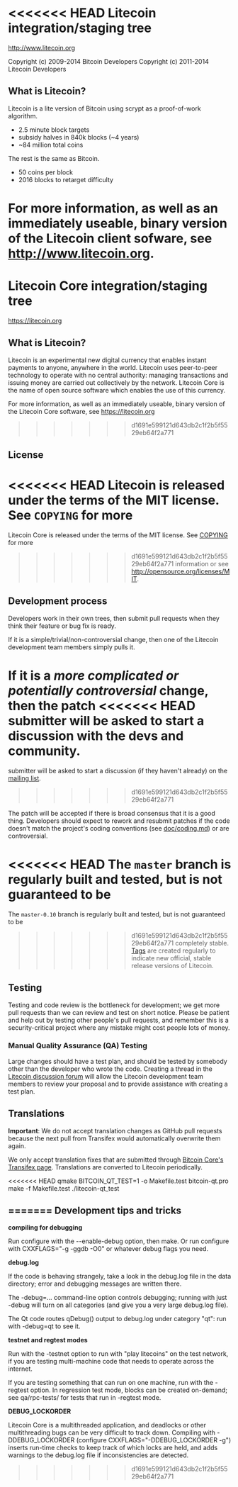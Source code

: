 <<<<<<< HEAD
Litecoin integration/staging tree
================================

http://www.litecoin.org

Copyright (c) 2009-2014 Bitcoin Developers
Copyright (c) 2011-2014 Litecoin Developers

What is Litecoin?
----------------

Litecoin is a lite version of Bitcoin using scrypt as a proof-of-work algorithm.
 - 2.5 minute block targets
 - subsidy halves in 840k blocks (~4 years)
 - ~84 million total coins

The rest is the same as Bitcoin.
 - 50 coins per block
 - 2016 blocks to retarget difficulty

For more information, as well as an immediately useable, binary version of
the Litecoin client sofware, see http://www.litecoin.org.
=======
Litecoin Core integration/staging tree
=====================================

https://litecoin.org

What is Litecoin?
----------------

Litecoin is an experimental new digital currency that enables instant payments to
anyone, anywhere in the world. Litecoin uses peer-to-peer technology to operate
with no central authority: managing transactions and issuing money are carried
out collectively by the network. Litecoin Core is the name of open source
software which enables the use of this currency.

For more information, as well as an immediately useable, binary version of
the Litecoin Core software, see https://litecoin.org
>>>>>>> d1691e599121d643db2c1f2b5f5529eb64f2a771

License
-------

<<<<<<< HEAD
Litecoin is released under the terms of the MIT license. See `COPYING` for more
=======
Litecoin Core is released under the terms of the MIT license. See [COPYING](COPYING) for more
>>>>>>> d1691e599121d643db2c1f2b5f5529eb64f2a771
information or see http://opensource.org/licenses/MIT.

Development process
-------------------

Developers work in their own trees, then submit pull requests when they think
their feature or bug fix is ready.

If it is a simple/trivial/non-controversial change, then one of the Litecoin
development team members simply pulls it.

If it is a *more complicated or potentially controversial* change, then the patch
<<<<<<< HEAD
submitter will be asked to start a discussion with the devs and community.
=======
submitter will be asked to start a discussion (if they haven't already) on the
[mailing list](https://groups.google.com/forum/#!forum/litecoin-dev).
>>>>>>> d1691e599121d643db2c1f2b5f5529eb64f2a771

The patch will be accepted if there is broad consensus that it is a good thing.
Developers should expect to rework and resubmit patches if the code doesn't
match the project's coding conventions (see [doc/coding.md](doc/coding.md)) or are
controversial.

<<<<<<< HEAD
The `master` branch is regularly built and tested, but is not guaranteed to be
=======
The `master-0.10` branch is regularly built and tested, but is not guaranteed to be
>>>>>>> d1691e599121d643db2c1f2b5f5529eb64f2a771
completely stable. [Tags](https://github.com/litecoin-project/litecoin/tags) are created
regularly to indicate new official, stable release versions of Litecoin.

Testing
-------

Testing and code review is the bottleneck for development; we get more pull
requests than we can review and test on short notice. Please be patient and help out by testing
other people's pull requests, and remember this is a security-critical project where any mistake might cost people
lots of money.

### Manual Quality Assurance (QA) Testing

Large changes should have a test plan, and should be tested by somebody other
than the developer who wrote the code.
Creating a thread in the [Litecoin discussion forum](https://litecointalk.org/index.php?board=2.0) will allow the Litecoin
development team members to review your proposal and to provide assistance with creating a test plan. 


Translations
------------

**Important**: We do not accept translation changes as GitHub pull requests because the next
pull from Transifex would automatically overwrite them again.

We only accept translation fixes that are submitted through [Bitcoin Core's Transifex page](https://www.transifex.com/projects/p/bitcoin/).
Translations are converted to Litecoin periodically.

<<<<<<< HEAD
    qmake BITCOIN_QT_TEST=1 -o Makefile.test bitcoin-qt.pro
    make -f Makefile.test
    ./litecoin-qt_test

=======
Development tips and tricks
---------------------------

**compiling for debugging**

Run configure with the --enable-debug option, then make. Or run configure with
CXXFLAGS="-g -ggdb -O0" or whatever debug flags you need.

**debug.log**

If the code is behaving strangely, take a look in the debug.log file in the data directory;
error and debugging messages are written there.

The -debug=... command-line option controls debugging; running with just -debug will turn
on all categories (and give you a very large debug.log file).

The Qt code routes qDebug() output to debug.log under category "qt": run with -debug=qt
to see it.

**testnet and regtest modes**

Run with the -testnet option to run with "play litecoins" on the test network, if you
are testing multi-machine code that needs to operate across the internet.

If you are testing something that can run on one machine, run with the -regtest option.
In regression test mode, blocks can be created on-demand; see qa/rpc-tests/ for tests
that run in -regtest mode.

**DEBUG_LOCKORDER**

Litecoin Core is a multithreaded application, and deadlocks or other multithreading bugs
can be very difficult to track down. Compiling with -DDEBUG_LOCKORDER (configure
CXXFLAGS="-DDEBUG_LOCKORDER -g") inserts run-time checks to keep track of which locks
are held, and adds warnings to the debug.log file if inconsistencies are detected.
>>>>>>> d1691e599121d643db2c1f2b5f5529eb64f2a771
